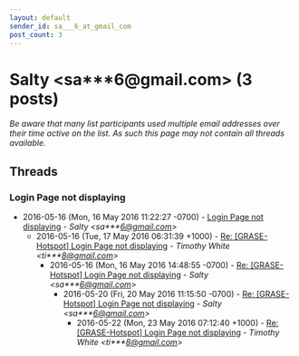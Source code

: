 ```yaml
---
layout: default
sender_id: sa___6_at_gmail_com
post_count: 3
---
```


# Salty <sa***6<span>@</span>gmail.com> (3 posts)

_Be aware that many list participants used multiple email addresses over their time active on the list. As such this page may not contain all threads available._

## Threads

### Login Page not displaying
+ 2016-05-16 (Mon, 16 May 2016 11:22:27 -0700) - [Login Page not displaying](/archive/2016/05/d9f1a896d18449dfead380f14a33e24663400fb48d9288b329ee3c43d1eaea5d) - _Salty \<sa***6@gmail.com\>_
  + 2016-05-16 (Tue, 17 May 2016 06:31:39 +1000) - [Re: [GRASE-Hotspot] Login Page not displaying](/archive/2016/05/ead24b0a47656ceffbfb0cf6770f31f985ec4b6c993674992e70dee98011a0af) - _Timothy White \<ti***8@gmail.com\>_
    + 2016-05-16 (Mon, 16 May 2016 14:48:55 -0700) - [Re: [GRASE-Hotspot] Login Page not displaying](/archive/2016/05/f1482ba9ea30b663f27ee255840aaaf9fba907de48864201b0b9253772f314fc) - _Salty \<sa***6@gmail.com\>_
      + 2016-05-20 (Fri, 20 May 2016 11:15:50 -0700) - [Re: [GRASE-Hotspot] Login Page not displaying](/archive/2016/05/4adc893ba4d89ae366ad6a4ed011c4a4e1e5073a5ccf99dc3cd74d321f307250) - _Salty \<sa***6@gmail.com\>_
        + 2016-05-22 (Mon, 23 May 2016 07:12:40 +1000) - [Re: [GRASE-Hotspot] Login Page not displaying](/archive/2016/05/cab8e7a94ce6e1fe23a8aa34a100b6bc28cd6ef848655842663bfa74e94fb533) - _Timothy White \<ti***8@gmail.com\>_

